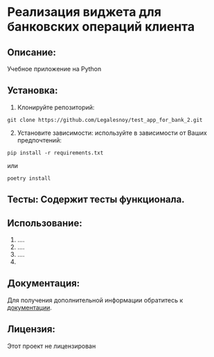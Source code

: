 # Реализация виджета для банковских операций клиента

## Описание:

Учебное приложение на Python 

## Установка:

1. Клонируйте репозиторий:
```
git clone https://github.com/Legalesnoy/test_app_for_bank_2.git
```
2. Установите зависимости:
используйте в зависимости от Ваших предпочтений:
```
pip install -r requirements.txt
```
или 
```commandline
poetry install
```
## Тесты: Содержит тесты функционала.

## Использование:

1. ....
2. ....
3. ....
4. 
## Документация:

Для получения дополнительной информации обратитесь к [документации](docs/README.md).

## Лицензия:

Этот проект не лицензирован

